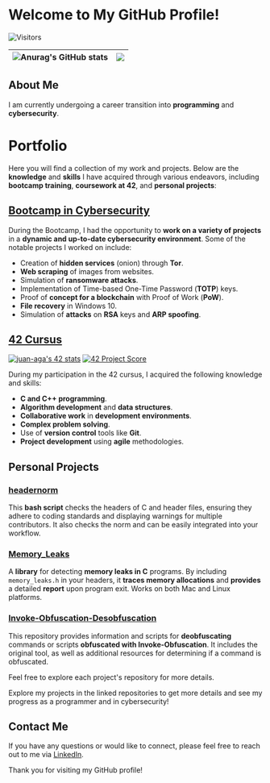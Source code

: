# Welcome to My GitHub Profile!

![Visitors](https://api.visitorbadge.io/api/visitors?path=juan-aga&label=Visitors&labelColor=%232ccce4&countColor=%2337d67a&style=plastic) 

![Anurag's GitHub stats](https://github-readme-stats.vercel.app/api?username=juan-aga&theme=transparent&show_icons=true&ring_color=F30808&hide_border=true&include_all_commits=true)|![](https://github-readme-stats.vercel.app/api/top-langs/?username=juan-aga&layout=donut&hide_border=true&ring_color=33FF61&langs_count=6&hide=Batchfile,GLSL)|
|-|-|

## About Me

I am currently undergoing a career transition into **programming** and **cybersecurity**.

# Portfolio

Here you will find a collection of my work and projects. Below are the **knowledge** and **skills** I have acquired through various endeavors, including **bootcamp training**, **coursework at 42**, and **personal projects**:


## [Bootcamp in Cybersecurity](https://github.com/Juan-aga/42-BootCamp_CyberSecurity)

<!-- [![juan-aga's 42 stats](https://badge42.vercel.app/api/v2/cli8xz75i005408mh2tn5hewj/stats?cursusId=58&coalitionId=undefined)](https://github.com/JaeSeoKim/badge42) -->


During the Bootcamp, I had the opportunity to **work on a variety of projects** in a **dynamic and up-to-date cybersecurity environment**. Some of the notable projects I worked on include:

- Creation of **hidden services** (onion) through **Tor**.
- **Web scraping** of images from websites.
- Simulation of **ransomware attacks**.
- Implementation of Time-based One-Time Password (**TOTP**) keys.
- Proof of **concept for a blockchain** with Proof of Work (**PoW**).
- **File recovery** in Windows 10.
- Simulation of **attacks** on **RSA** keys and **ARP spoofing**.


## [42 Cursus](https://github.com/Juan-aga/42-Cursus)

[![juan-aga's 42 stats](https://badge.mediaplus.ma/greenbinary/juan-aga?1337Badge=off&UM6P=off)](https://github.com/Juan-aga/42-Cursus) <!-- [//]: # (https://github.com/oakoudad/badge42) -->
[![42 Project Score](https://42-project-badge.glitch.me/users/juan-aga/project/libft)](https://github.com/ricardoreves/42-project-badge)

During my participation in the 42 cursus, I acquired the following knowledge and skills:

- **C and C++ programming**.
- **Algorithm development** and **data structures**.
- **Collaborative work** in **development environments**.
- **Complex problem solving**.
- Use of **version control** tools like **Git**.
- **Project development** using **agile** methodologies.

## Personal Projects

### [headernorm](https://github.com/Juan-aga/headernorm-42)
This **bash script** checks the headers of C and header files, ensuring they adhere to coding standards and displaying warnings for multiple contributors. It also checks the norm and can be easily integrated into your workflow.

### [Memory_Leaks](https://github.com/Juan-aga/memory-leaks)
A **library** for detecting **memory leaks in C** programs. By including `memory_leaks.h` in your headers, it **traces memory allocations** and **provides** a detailed **report** upon program exit. Works on both Mac and Linux platforms.

### [Invoke-Obfuscation-Desobfuscation](https://github.com/Juan-aga/Invoke-Obfuscation-Desobfuscation)
This repository provides information and scripts for **deobfuscating** commands or scripts **obfuscated with Invoke-Obfuscation**. It includes the original tool, as well as additional resources for determining if a command is obfuscated.

Feel free to explore each project's repository for more details.

Explore my projects in the linked repositories to get more details and see my progress as a programmer and in cybersecurity!

## Contact Me

If you have any questions or would like to connect, please feel free to reach out to me via [LinkedIn](https://www.linkedin.com/in/juan-aga/).

Thank you for visiting my GitHub profile!
